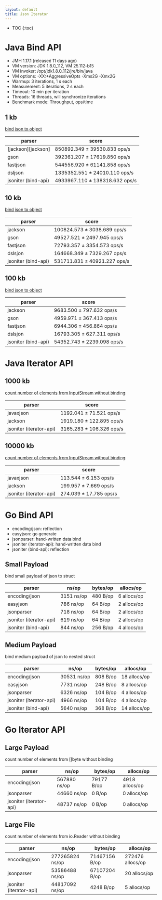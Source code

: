 ```yaml
---
layout: default
title: Json Iterator
---
```


* TOC
{:toc}

# Java Bind API

* JMH 1.17.1 (released 11 days ago)
* VM version: JDK 1.8.0_112, VM 25.112-b15
* VM invoker: /opt/jdk1.8.0_112/jre/bin/java
* VM options: -XX:+AggressiveOpts -Xms2G -Xmx2G
* Warmup: 3 iterations, 1 s each
* Measurement: 5 iterations, 2 s each
* Timeout: 10 min per iteration
* Threads: 16 threads, will synchronize iterations
* Benchmark mode: Throughput, ops/time

## 1 kb

[bind json to object](https://github.com/json-iterator/java-json-benchmark/blob/master/src/main/java/com/github/fabienrenaud/jjb/databind/Deserialization.java)

| parser | score |
| ---    | ---   |
| [jackson][jackson]  | 850892.349 ± 39530.833  ops/s |
| gson     | 392361.207 ± 17619.850  ops/s |
| fastjson | 544556.920 ± 61141.858  ops/s |
| dsljson  | 1335352.551 ± 24010.110  ops/s |
| jsoniter (bind-api) | 4933967.110 ± 138318.632  ops/s |

## 10 kb

[bind json to object](https://github.com/json-iterator/java-json-benchmark/blob/master/src/main/java/com/github/fabienrenaud/jjb/databind/Deserialization.java)

| parser | score |
| ---    | ---   |
| jackson  | 100824.573 ± 3038.689  ops/s |
| gson     | 49527.521 ± 2497.945  ops/s |
| fastjson | 72793.357 ± 3354.573  ops/s |
| dslsjon  | 164668.349 ±  7329.267  ops/s |
| jsoniter (bind-api) | 531711.831 ± 40921.227  ops/s |

## 100 kb

[bind json to object](https://github.com/json-iterator/java-json-benchmark/blob/master/src/main/java/com/github/fabienrenaud/jjb/databind/Deserialization.java)

| parser | score |
| ---    | ---   |
| jackson  | 9683.500 ±  797.632  ops/s |
| gson     | 4959.971 ±  367.413  ops/s |
| fastjson | 6944.306 ±  456.864  ops/s |
| dslsjon  | 16793.305 ±  627.311  ops/s |
| jsoniter (bind-api) | 54352.743 ± 2239.098  ops/s |

# Java Iterator API

## 1000 kb

[count number of elements from InputStream without binding](https://github.com/json-iterator/java-json-benchmark/blob/master/src/main/java/com/github/fabienrenaud/jjb/stream/UsersStreamDeserializer.java#L352)

| parser    | score |
| ---       | ---   |
| javaxjson | 1192.041 ± 71.521  ops/s  |
| jackson   | 1919.180 ± 122.895  ops/s |
| jsoniter (iterator-api) | 3165.283 ± 106.326  ops/s |

## 10000 kb

[count number of elements from InputStream without binding](https://github.com/json-iterator/java-json-benchmark/blob/master/src/main/java/com/github/fabienrenaud/jjb/stream/UsersStreamDeserializer.java#L352)

| parser    | score |
| ---       | ---   |
| javaxjson | 113.544 ±  6.153  ops/s |
| jackson   | 199.957 ±  7.669  ops/s |
| jsoniter (iterator-api) | 274.039 ± 17.785  ops/s |

# Go Bind API

* encoding/json: reflection
* easyjson: go generate
* jsonparser: hand-written data bind
* jsoniter (iterator-api): hand-written data bind
* jsoniter (bind-api): reflection

## Small Payload

bind small payload of json to struct

| parser                  | ns/op      | bytes/op | allocs/op   |
| ---                     | ---        | ---      | ---         |
| encoding/json           | 3151 ns/op | 480 B/op |	6 allocs/op |
| easyjson                | 786 ns/op	 | 64 B/op	| 2 allocs/op |
| jsonparser              | 718 ns/op	 | 64 B/op  | 2 allocs/op |
| jsoniter (iterator-api) | 619 ns/op  | 64 B/op  | 2 allocs/op |
| jsoniter (bind-api)     | 844 ns/op  | 256 B/op | 4 allocs/op |

## Medium Payload

bind medium payload of json to nested struct

| parser                  | ns/op       | bytes/op | allocs/op    |
| ---                     | ---         | ---      | ---          |
| encoding/json           | 30531 ns/op	| 808 B/op | 18 allocs/op |
| easyjson                | 7731 ns/op  | 248 B/op | 8 allocs/op  |
| jsonparser              | 6326 ns/op  | 104 B/op | 4 allocs/op  |
| jsoniter (iterator-api) | 4966 ns/op	| 104 B/op | 4 allocs/op  |
| jsoniter (bind-api)     | 5640 ns/op  | 368 B/op | 14 allocs/op |

# Go Iterator API

## Large Payload

count number of elements from []byte without binding

| parser                  | ns/op          | bytes/op   | allocs/op      |
| ---                     | ---            | ---        | ---            |
| encoding/json           | 567880 ns/op	 | 79177 B/op | 4918 allocs/op |
| jsonparser              | 44660 ns/op	   | 0 B/op	    | 0 allocs/op    |
| jsoniter (iterator-api) | 48737 ns/op    | 0 B/op     | 0 allocs/op    |

## Large File

count number of elements from io.Reader without binding

| parser                  | ns/op           | bytes/op      | allocs/op        |
| ---                     | ---             | ---           | ---              |
| encoding/json           | 277265824 ns/op	| 71467156 B/op	| 272476 allocs/op |
| jsonparser              | 53586488 ns/op	| 67107204 B/op | 20 allocs/op     |
| jsoniter (iterator-api) | 44817092 ns/op  | 4248 B/op     | 5 allocs/op      |

